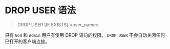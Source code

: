 # DROP USER 语法

> DROP USER [IF EXISTS] <user_name>

只有 `God` 和 `Admin` 用户有使用 DROP 语句的权限。
`DROP USER` 不会自动关闭任何已打开的客户端连接。

